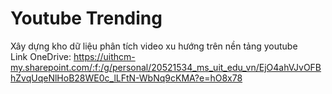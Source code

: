 # Youtube Trending 
Xây dựng kho dữ liệu phân tích video xu hướng trên nền tảng youtube  
Link OneDrive: https://uithcm-my.sharepoint.com/:f:/g/personal/20521534_ms_uit_edu_vn/EjO4ahVJvOFBhZvqUqeNlHoB28WE0c_lLFtN-WbNq9cKMA?e=hO8x78
